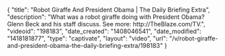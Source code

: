 {
    "title": "Robot Giraffe And President Obama | The Daily Briefing Extra",
    "description": "What was a robot giraffe doing with President Obama? Glenn Beck and his staff discuss. See more: http:\/\/TheBlaze.com\/TV.",
    "videoid": "198183",
    "date_created": "1408046541",
    "date_modified": "1418181877",
    "type": "captivate",
    "layout": "video",
    "url": "\/v\/robot-giraffe-and-president-obama-the-daily-briefing-extra\/198183"
}